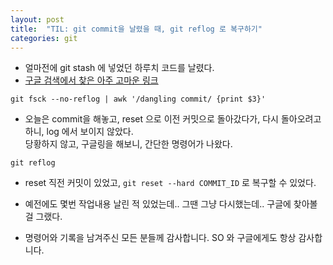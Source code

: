```yaml
---
layout: post
title:  "TIL: git commit을 날렸을 때, git reflog 로 복구하기"
categories: git
---
```


* 얼마전에 git stash 에 넣었던 하루치 코드를 날렸다.
* [구글 검색에서 찾은 아주 고마운 링크](https://hashcode.co.kr/questions/4650/git%EC%97%90%EC%84%9C-stash-%EC%8B%A4%EC%88%98%EB%A1%9C-%EC%A7%80%EC%9B%A0%EC%9D%84-%EB%95%8C-%EB%B3%B5%EA%B5%AC%ED%95%98%EB%8A%94-%EB%B0%A9%EB%B2%95)
```
git fsck --no-reflog | awk '/dangling commit/ {print $3}'
```

* 오늘은 commit을 해놓고, reset 으로 이전 커밋으로 돌아갔다가, 다시 돌아오려고 하니, log 에서 보이지 않았다.    
  당황하지 않고, 구글링을 해보니, 간단한 명령어가 나왔다.
```
git reflog
```

* reset 직전 커밋이 있었고, `git reset --hard COMMIT_ID` 로 복구할 수 있었다.

* 예전에도 몇번 작업내용 날린 적 있었는데.. 그땐 그냥 다시했는데.. 구글에 찾아볼 걸 그랬다.

* 명령어와 기록을 남겨주신 모든 분들께 감사합니다. SO 와 구글에게도 항상 감사합니다.